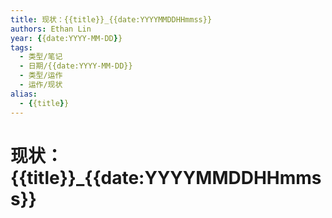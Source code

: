 ```yaml
---
title: 现状：{{title}}_{{date:YYYYMMDDHHmmss}}
authors: Ethan Lin
year: {{date:YYYY-MM-DD}}
tags:
  - 类型/笔记 
  - 日期/{{date:YYYY-MM-DD}} 
  - 类型/运作
  - 运作/现状
alias:
  - {{title}}
---
```

# 现状：{{title}}_{{date:YYYYMMDDHHmmss}}

